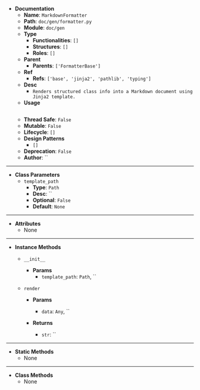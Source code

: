 - **Documentation**
    - **Name**: `MarkdownFormatter`
    - **Path**: `doc/gen/formatter.py`
    - **Module**: `doc/gen`
    - **Type**
        - **Functionalities**: `[]`
        - **Structures**: `[]`
        - **Roles**: `[]`
    - **Parent**
        - **Parents**: `['FormatterBase']`
    - **Ref**
        - **Refs**: `['base', 'jinja2', 'pathlib', 'typing']`
    - **Desc**
        - `Renders structured class info into a Markdown document using Jinja2 template.`
    - **Usage**
        ```python
        
        ```
    - **Thread Safe**: `False`
    - **Mutable**: `False`
    - **Lifecycle**: `[]`
    - **Design Patterns**
        - `[]`
    - **Deprecation**: `False`
    - **Author**: ``

---

- **Class Parameters**
    - `template_path`
        - **Type**: `Path`
        - **Desc**: ``
        - **Optional**: `False`
        - **Default**: `None`

---

- **Attributes**
    - None

---

- **Instance Methods**
    - `__init__`

        - **Params**
            - `template_path`: `Path`, ``



    - `render`

        - **Params**
            - `data`: `Any`, ``

        - **Returns**
            - `str`: ``



---

- **Static Methods**
    - None

---

- **Class Methods**
    - None
